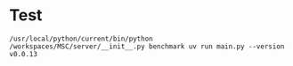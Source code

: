 # Test

`/usr/local/python/current/bin/python /workspaces/MSC/server/__init__.py benchmark uv run main.py --version v0.0.13`
